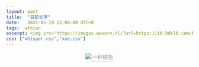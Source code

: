 ```yaml
---
layout: post
title:  "目前长草"
date:   2021-05-19 12:00:00 UTC+8
tags:  wfnian
excerpt: <img src="https://images.weserv.nl/?url=https://i0.hdslb.com/bfs/article/141bf2bd31d44266c001384c2d33cc73944a70e8.png"><img src="https://images.weserv.nl/?url=https://i0.hdslb.com/bfs/article/141bf2bd31d44266c001384c2d33cc73944a70e8.png"><img src="https://images.weserv.nl/?url=https://i0.hdslb.com/bfs/article/141bf2bd31d44266c001384c2d33cc73944a70e8.png"><img src="https://images.weserv.nl/?url=https://i0.hdslb.com/bfs/article/141bf2bd31d44266c001384c2d33cc73944a70e8.png"><img src="https://images.weserv.nl/?url=https://i0.hdslb.com/bfs/article/141bf2bd31d44266c001384c2d33cc73944a70e8.png">
css: ["whisper.css","xue.css"]
---
```


<center><img src="https://pic.imgdb.cn/item/60a4bcd56ae4f77d359d93c1.png"><div style="border-bottom: 1px solid #d9d9d9;display: inline-block;color: #999;padding: 2px;">
    一种植物
    </div></center>

